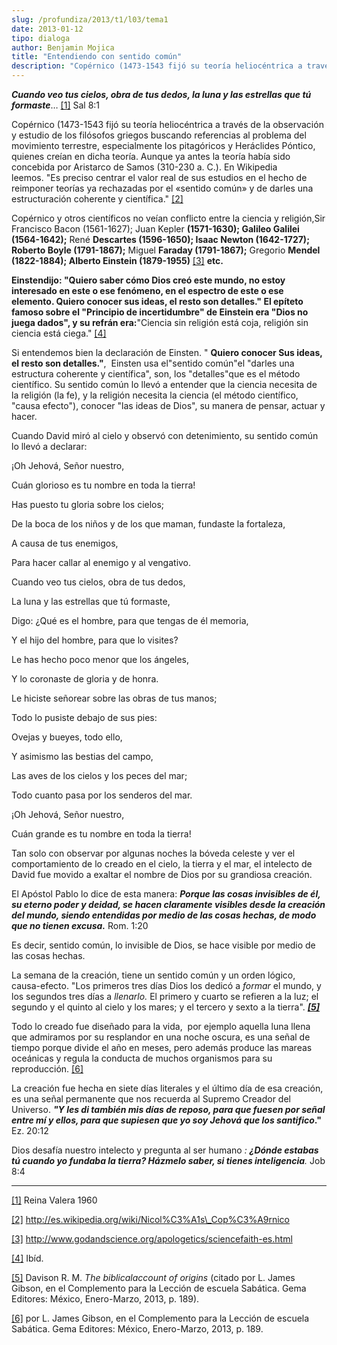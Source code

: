 ```yaml
---
slug: /profundiza/2013/t1/l03/tema1
date: 2013-01-12
tipo: dialoga
author: Benjamin Mojica
title: "Entendiendo con sentido común"
description: "Copérnico (1473-1543 fijó su teoría heliocéntrica a través de la observación y  estudio de los filósofos griegos buscando referencias al problema del  movimiento terrestre, especialmente los pitagóricos y Heráclides Póntico,  quienes creían en dicha teoría. Aunque ya antes la ..."
---
```


**_Cuando veo tus cielos, obra de tus dedos, la luna y las estrellas que tú formaste_**… [[1]](file:///C:/Documents%20and%20Settings/ifo/My%20Documents/Downloads/OBSERVANDO%20Y%20ENTENDIENDO%20CON%20SENTIDO%20COM%C3%9AN.docx#_ftn1 "") Sal 8:1

Copérnico (1473-1543 fijó su teoría heliocéntrica a través de la observación y estudio de los filósofos griegos buscando referencias al problema del movimiento terrestre, especialmente los pitagóricos y Heráclides Póntico, quienes creían en dicha teoría. Aunque ya antes la teoría había sido concebida por Aristarco de Samos (310-230 a. C.). En Wikipedia leemos. "Es preciso centrar el valor real de sus estudios en el hecho de reimponer teorías ya rechazadas por el «sentido común» y de darles una estructuración coherente y científica." [[2]](file:///C:/Documents%20and%20Settings/ifo/My%20Documents/Downloads/OBSERVANDO%20Y%20ENTENDIENDO%20CON%20SENTIDO%20COM%C3%9AN.docx#_ftn2 "")

Copérnico y otros científicos no veían conflicto entre la ciencia y religión,Sir Francisco Bacon (1561-1627); Juan Kepler **(1571-1630); Galileo Galilei (1564-1642);** René **Descartes (1596-1650); Isaac Newton (1642-1727); Roberto Boyle (1791-1867);** Miguel **Faraday (1791-1867);** Gregorio **Mendel (1822-1884); Alberto Einstein (1879-1955)** [[3]](file:///C:/Documents%20and%20Settings/ifo/My%20Documents/Downloads/OBSERVANDO%20Y%20ENTENDIENDO%20CON%20SENTIDO%20COM%C3%9AN.docx#_ftn3 "") **etc.**

**Einstendijo: "Quiero saber cómo Dios creó este mundo, no estoy interesado en este o ese fenómeno, en el espectro de este o ese elemento. Quiero conocer sus ideas, el resto son detalles." El epíteto famoso sobre el "Principio de incertidumbre" de Einstein era "Dios no juega dados", y su refrán era:**"Ciencia sin religión está coja, religión sin ciencia está ciega." [[4]](file:///C:/Documents%20and%20Settings/ifo/My%20Documents/Downloads/OBSERVANDO%20Y%20ENTENDIENDO%20CON%20SENTIDO%20COM%C3%9AN.docx#_ftn4 "")

Si entendemos bien la declaración de Einsten. " **Quiero conocer Sus ideas, el resto son detalles."**,  Einsten usa el"sentido común"el "darles una estructura coherente y científica", son, los "detalles"que es el método científico. Su sentido común lo llevó a entender que la ciencia necesita de la religión (la fe), y la religión necesita la ciencia (el método científico, "causa efecto"), conocer "las ideas de Dios", su manera de pensar, actuar y hacer.

Cuando David miró al cielo y observó con detenimiento, su sentido común lo llevó a declarar:

¡Oh Jehová, Señor nuestro,

Cuán glorioso es tu nombre en toda la tierra!

Has puesto tu gloria sobre los cielos;

De la boca de los niños y de los que maman, fundaste la fortaleza,

A causa de tus enemigos,

Para hacer callar al enemigo y al vengativo.

Cuando veo tus cielos, obra de tus dedos,

La luna y las estrellas que tú formaste,

Digo: ¿Qué es el hombre, para que tengas de él memoria,

Y el hijo del hombre, para que lo visites?

Le has hecho poco menor que los ángeles,

Y lo coronaste de gloria y de honra.

Le hiciste señorear sobre las obras de tus manos;

Todo lo pusiste debajo de sus pies:

Ovejas y bueyes, todo ello,

Y asimismo las bestias del campo,

Las aves de los cielos y los peces del mar;

Todo cuanto pasa por los senderos del mar.

¡Oh Jehová, Señor nuestro,

Cuán grande es tu nombre en toda la tierra!

Tan solo con observar por algunas noches la bóveda celeste y ver el comportamiento de lo creado en el cielo, la tierra y el mar, el intelecto de David fue movido a exaltar el nombre de Dios por su grandiosa creación.

El Apóstol Pablo lo dice de esta manera: **_Porque las cosas invisibles de él, su eterno poder y deidad, se hacen claramente visibles desde la creación del mundo, siendo entendidas por medio de las cosas hechas, de modo que no tienen excusa._** Rom. 1:20

Es decir, sentido común, lo invisible de Dios, se hace visible por medio de las cosas hechas.

La semana de la creación, tiene un sentido común y un orden lógico, causa-efecto. "Los primeros tres días Dios los dedicó a _formar_ el mundo, y los segundos tres días a _llenarlo._ El primero y cuarto se refieren a la luz; el segundo y el quinto al cielo y los mares; y el tercero y sexto a la tierra". [_**[5]**_](file:///C:/Documents%20and%20Settings/ifo/My%20Documents/Downloads/OBSERVANDO%20Y%20ENTENDIENDO%20CON%20SENTIDO%20COM%C3%9AN.docx#_ftn5 "")

Todo lo creado fue diseñado para la vida,  por ejemplo aquella luna llena que admiramos por su resplandor en una noche oscura, es una señal de tiempo porque divide el año en meses, pero además produce las mareas oceánicas y regula la conducta de muchos organismos para su reproducción. [[6]](file:///C:/Documents%20and%20Settings/ifo/My%20Documents/Downloads/OBSERVANDO%20Y%20ENTENDIENDO%20CON%20SENTIDO%20COM%C3%9AN.docx#_ftn6 "")

La creación fue hecha en siete días literales y el último día de esa creación, es una señal permanente que nos recuerda al Supremo Creador del Universo. **_"Y les di también mis días de reposo, para que fuesen por señal entre mí y ellos, para que supiesen que yo soy Jehová que los santifico_."** Ez. 20:12

Dios desafía nuestro intelecto y pregunta al ser humano _: **¿Dónde estabas tú cuando yo fundaba la tierra? Házmelo saber, si tienes inteligencia**._ Job 8:4

* * *

[[1]](file:///C:/Documents%20and%20Settings/ifo/My%20Documents/Downloads/OBSERVANDO%20Y%20ENTENDIENDO%20CON%20SENTIDO%20COM%C3%9AN.docx#_ftnref1 "") Reina Valera 1960

[[2]](file:///C:/Documents%20and%20Settings/ifo/My%20Documents/Downloads/OBSERVANDO%20Y%20ENTENDIENDO%20CON%20SENTIDO%20COM%C3%9AN.docx#_ftnref2 "") http://es.wikipedia.org/wiki/Nicol%C3%A1s\_Cop%C3%A9rnico

[[3]](file:///C:/Documents%20and%20Settings/ifo/My%20Documents/Downloads/OBSERVANDO%20Y%20ENTENDIENDO%20CON%20SENTIDO%20COM%C3%9AN.docx#_ftnref3 "") http://www.godandscience.org/apologetics/sciencefaith-es.html

[[4]](file:///C:/Documents%20and%20Settings/ifo/My%20Documents/Downloads/OBSERVANDO%20Y%20ENTENDIENDO%20CON%20SENTIDO%20COM%C3%9AN.docx#_ftnref4 "") Ibíd.

[[5]](file:///C:/Documents%20and%20Settings/ifo/My%20Documents/Downloads/OBSERVANDO%20Y%20ENTENDIENDO%20CON%20SENTIDO%20COM%C3%9AN.docx#_ftnref5 "") Davison R. M. _The biblicalaccount of origins_ (citado por L. James Gibson, en el Complemento para la Lección de escuela Sabática. Gema Editores: México, Enero-Marzo, 2013, p. 189).

[[6]](file:///C:/Documents%20and%20Settings/ifo/My%20Documents/Downloads/OBSERVANDO%20Y%20ENTENDIENDO%20CON%20SENTIDO%20COM%C3%9AN.docx#_ftnref6 "") por L. James Gibson, en el Complemento para la Lección de escuela Sabática. Gema Editores: México, Enero-Marzo, 2013, p. 189.
